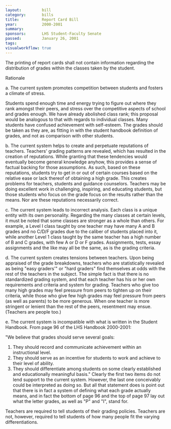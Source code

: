 ```yaml
---  
layout:         bill
category:       bills
title:          Report Card Bill
year:           2000-2001
summary:        
sponsors:       LHS Student-Faculty Senate
passed:         January 26, 2001
tags:           
visualworkflow: true
---
```


The printing of report cards shall not contain information regarding the distribution of grades within the classes taken by the student.

Rationale

a. The current system promotes competition between students and fosters a climate of stress.

Students spend enough time and energy trying to figure out where they rank amongst their peers, and stress over the competitive aspects of school and grades enough. We have already abolished class rank; this proposal would be analogous to that with regards to individual classes. Many students have confused achievement with self-esteem. The grades should be taken as they are, as fitting in with the student handbook definition of grades, and not as comparison with other students.

b. The current system helps to create and perpetuate reputations of teachers. Teachers' grading patterns are revealed, which has resulted in the creation of reputations. While granting that these tendencies would eventually become general knowledge anyhow, this provides a sense of factual backing for those assumptions. As such, based on these reputations, students try to get in or out of certain courses based on the relative ease or lack thereof of obtaining a high grade. This creates problems for teachers, students and guidance counselors. Teachers may be doing excellent work in challenging, inspiring, and educating students, but those students who focus on the grade focus on the results rather than the means. Nor are these reputations necessarily correct.

c. The current system leads to incorrect analysis. Each class is a unique entity with its own personality. Regarding the many classes at certain levels, it must be noted that some classes are stronger as a whole than others. For example, a Level I class taught by one teacher may have many A and B grades and no C/D/F grades due to the caliber of students placed into it, while another Level 1 class taught by the same teacher has a high number of B and C grades, with few A or D or F grades. Assignments, tests, essay assignments and the like may all be the same, as is the grading criteria.

d. The current system creates tensions between teachers. Upon being appraised of the grade breakdowns, teachers who are statistically revealed as being "easy graders'" or "hard graders" find themselves at odds with the rest of the teachers in the subject. The simple fact is that there is no standardized grading system, and that each teacher has his or her own requirements and criteria and system for grading. Teachers who give too many high grades may feel pressure from peers to tighten up on their criteria, while those who give few high grades may feel pressure from peers (as well as parents) to be more generous. When one teacher is more stringent or lenient than the rest of the peers, resentment may ensue. (Teachers are people too.)

e. The current system is incompatible with what is written in the Student Handbook. From page 96 of the LHS Handbook 2000-2001:

"We believe that grades should serve several goals:
1. They should record and communicate achievement within an instructional level.
2. They should serve as an incentive for students to work and achieve to their level of ability.
3. They should differentiate among students on some clearly established and educationally meaningful basis."
Clearly the first two items do not lend support to the current system. However, the last one conceivably could be interpreted as doing so. But all that statement does is point out that there is in fact a system of defining what each grade actually means, and in fact the bottom of page 96 and the top of page 97 lay out what the letter grades, as well as "P" and "I", stand for.

Teachers are required to tell students of their grading policies. Teachers are not, however, required to tell students of how many people fit the varying differentiations.